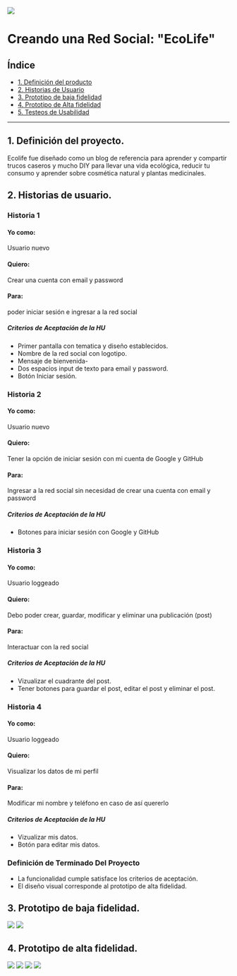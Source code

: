 
![](src/images/name.png)

# Creando una Red Social: "EcoLife"

## Índice
* [1. Definición del producto](#1-Definición-del-producto)
* [2. Historias de Usuario](#1-Historias-de-Usuario)
* [3. Prototipo de baja fidelidad](#3-Prototipo-de-baja-fidelidad)
* [4. Prototipo de Alta fidelidad](#4-Prototipo-de-alta-fidelidad)
* [5. Testeos de Usabilidad](#5-Testeos-de-Usabilidad)

***

## 1. Definición del proyecto.

Ecolife fue diseñado como un blog de referencia para aprender y compartir trucos caseros y mucho DIY para llevar una vida ecológica, reducir tu consumo y aprender sobre cosmética natural y plantas medicinales.


## 2. Historias de usuario.

### Historia 1
#### Yo como: 
Usuario nuevo
#### Quiero:
Crear una cuenta con email y password
#### Para:
poder iniciar sesión e ingresar a la red social
##### Criterios de Aceptación de la HU
- Primer pantalla con tematica y diseño establecidos.
- Nombre de la red social con logotipo.
- Mensaje de bienvenida-
- Dos espacios input de texto para email y password.
- Botón Iniciar sesión.

### Historia 2
#### Yo como:
Usuario nuevo
#### Quiero:
Tener la opción de iniciar sesión con mi cuenta de Google y GitHub
#### Para:
Ingresar a la red social sin necesidad de crear una cuenta con email y password
##### Criterios de Aceptación de la HU
- Botones para iniciar sesión con Google y GitHub

### Historia 3
#### Yo como:
Usuario loggeado 
#### Quiero:
Debo poder crear, guardar, modificar y eliminar una publicación (post)
#### Para:
Interactuar con la red social
##### Criterios de Aceptación de la HU
- Vizualizar el cuadrante del post.
- Tener botones para guardar el post, editar el post y eliminar el post.

### Historia 4
#### Yo como:
Usuario loggeado 
#### Quiero:
Visualizar los datos de mi perfil
#### Para:
Modificar mi nombre y teléfono en caso de así quererlo
##### Criterios de Aceptación de la HU
- Vizualizar mis datos.
- Botón para editar mis datos.


### Definición de Terminado Del Proyecto
- La funcionalidad cumple satisface los criterios de aceptación.
- El diseño visual corresponde al prototipo de alta fidelidad.


## 3. Prototipo de baja fidelidad.

![](src/images/prototipoBF2.jpg)
![](src/images/prototipoBF1.jpg)


## 4. Prototipo de alta fidelidad.

![](src/images/prototipoAF1.png)
![](src/images/prototipoAF2.png)
![](src/images/prototipoAF3.png)
![](src/images/prototipoAF4.png)

